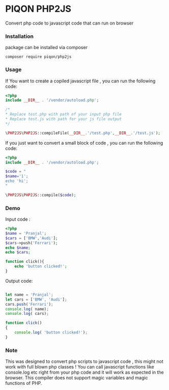 # PIQON PHP2JS
Convert php code to javascript code that can run on browser

### Installation 
package can be installed via composer<br>
```
composer require piqon/php2js
```

### Usage
If You want to create a copiled javascript file , you can run the following code: <br>

```php
<?php
include __DIR__ . '/vendor/autoload.php';

/*
* Replace test.php with path of your input php file
* Replace test.js with path for your js file output
*/

\PHP2JS\PHP2JS::compileFile(__DIR__.'/test.php',__DIR__.'/test.js');
```

If you just want to convert a small block of code , you can run the following code:

```php
<?php
include __DIR__ . '/vendor/autoload.php';

$code = "
$name='1';
echo 'hi'; 
"

\PHP2JS\PHP2JS::compile($code);
```

### Demo

Input code :

```php
<?php
$name = 'Pranjal';
$cars = ['BMW','Audi'];
$cars->push('Ferrari');
echo $name;
echo $cars;

function click(){
    echo 'button clicked!';
}
```

Output code:
```javascript

let name = 'Pranjal';
let cars = ['BMW', 'Audi'];
cars.push('Ferrari');
console.log( name);
console.log( cars);

function click()
{
    console.log( 'button clicked!');
}

```


### Note
This was designed to convert php scripts to javascript code , this might not work with full blown php classes !
You can call javascript functions like console.log etc right from your php code and it will work as expected in the browser.
This compiler does not support magic variables and magic functions of PHP.
